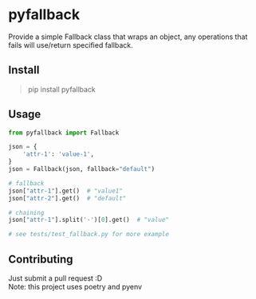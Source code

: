 # pyfallback
Provide a simple Fallback class that wraps an object, any operations that fails will use/return specified fallback.

## Install
> pip install pyfallback

## Usage

```python
from pyfallback import Fallback

json = {
    'attr-1': 'value-1',
}
json = Fallback(json, fallback="default")

# fallback
json["attr-1"].get()  # "value1"
json["attr-2"].get()  # "default"

# chaining
json["attr-1"].split('-')[0].get()  # "value"

# see tests/test_fallback.py for more example 
```

## Contributing
Just submit a pull request :D <br />
Note: this project uses poetry and pyenv
